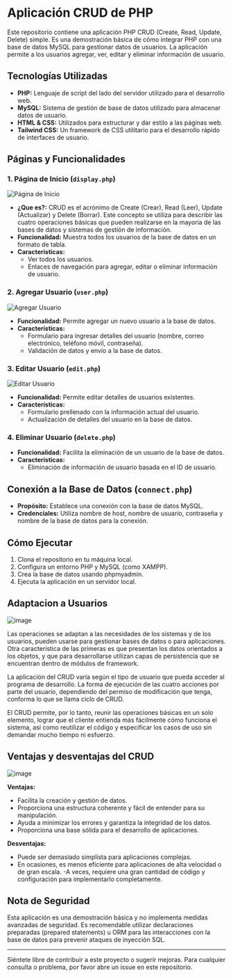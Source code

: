 
# Aplicación CRUD de PHP

Este repositorio contiene una aplicación PHP CRUD (Create, Read, Update, Delete) simple. Es una demostración básica de cómo integrar PHP con una base de datos MySQL para gestionar datos de usuarios. La aplicación permite a los usuarios agregar, ver, editar y eliminar información de usuario.

## Tecnologías Utilizadas

- **PHP:** Lenguaje de script del lado del servidor utilizado para el desarrollo web.
- **MySQL:** Sistema de gestión de base de datos utilizado para almacenar datos de usuario.
- **HTML & CSS:** Utilizados para estructurar y dar estilo a las páginas web.
- **Tailwind CSS:** Un framework de CSS utilitario para el desarrollo rápido de interfaces de usuario.

## Páginas y Funcionalidades

### 1. Página de Inicio (`display.php`)

![Página de Inicio](images/display.png)

- **¿Que es?:** CRUD es el acrónimo de Create (Crear), Read (Leer), Update (Actualizar) y Delete (Borrar). Este concepto se utiliza para describir las cuatro operaciones básicas que pueden realizarse en la mayoría de las bases de datos y sistemas de gestión de información.
- **Funcionalidad:** Muestra todos los usuarios de la base de datos en un formato de tabla.
- **Características:** 
  - Ver todos los usuarios.
  - Enlaces de navegación para agregar, editar o eliminar información de usuario.

### 2. Agregar Usuario (`user.php`)

![Agregar Usuario](images/add.png)

- **Funcionalidad:** Permite agregar un nuevo usuario a la base de datos.
- **Características:** 
  - Formulario para ingresar detalles del usuario (nombre, correo electrónico, teléfono móvil, contraseña).
  - Validación de datos y envío a la base de datos.

### 3. Editar Usuario (`edit.php`)

![Editar Usuario](images/edit.png)

- **Funcionalidad:** Permite editar detalles de usuarios existentes.
- **Características:** 
  - Formulario prellenado con la información actual del usuario.
  - Actualización de detalles del usuario en la base de datos.

### 4. Eliminar Usuario (`delete.php`)

- **Funcionalidad:** Facilita la eliminación de un usuario de la base de datos.
- **Características:** 
  - Eliminación de información de usuario basada en el ID de usuario.

## Conexión a la Base de Datos (`connect.php`)

- **Propósito:** Establece una conexión con la base de datos MySQL.
- **Credenciales:** Utiliza nombre de host, nombre de usuario, contraseña y nombre de la base de datos para la conexión.

## Cómo Ejecutar

1. Clona el repositorio en tu máquina local.
2. Configura un entorno PHP y MySQL (como XAMPP).
3. Crea la base de datos usando phpmyadmin.
4. Ejecuta la aplicación en un servidor local.

## Adaptacion a Usuarios

![image](https://github.com/PFLC/624-crus-basicos-ZaidSantos/assets/114132407/4f1235e9-735a-406e-a483-3fece62dc20c)

Las operaciones se adaptan a las necesidades de los sistemas y de los usuarios, pueden usarse para gestionar bases de datos o para aplicaciones. Otra característica de las primeras es que presentan los datos orientados a los objetos, y que para desarrollarse utilizan capas de persistencia que se encuentran dentro de módulos de framework.

La aplicación del CRUD varía según el tipo de usuario que pueda acceder al programa de desarrollo. La forma de ejecución de las cuatro acciones por parte del usuario, dependiendo del permiso de modificación que tenga, conforma lo que se llama ciclo de CRUD.

El CRUD permite, por lo tanto, reunir las operaciones básicas en un solo elemento, lograr que el cliente entienda más fácilmente cómo funciona el sistema, así como reutilizar el código y especificar los casos de uso sin demandar mucho tiempo ni esfuerzo.

## Ventajas y desventajas del CRUD

![image](https://github.com/PFLC/624-crus-basicos-ZaidSantos/assets/114132407/a548c78b-ebda-4446-b6a2-f7a6542f062f)

**Ventajas:**
- Facilita la creación y gestión de datos.
- Proporciona una estructura coherente y fácil de entender para su manipulación.
- Ayuda a minimizar los errores y garantiza la integridad de los datos.
- Proporciona una base sólida para el desarrollo de aplicaciones.

**Desventajas:**
- Puede ser demasiado simplista para aplicaciones complejas.
- En ocasiones, es menos eficiente para aplicaciones de alta velocidad o de gran escala.
-A veces, requiere una gran cantidad de código y configuración para implementarlo completamente.

## Nota de Seguridad

Esta aplicación es una demostración básica y no implementa medidas avanzadas de seguridad. Es recomendable utilizar declaraciones preparadas (prepared statements) u ORM para las interacciones con la base de datos para prevenir ataques de inyección SQL.

---

Siéntete libre de contribuir a este proyecto o sugerir mejoras. Para cualquier consulta o problema, por favor abre un issue en este repositorio.

